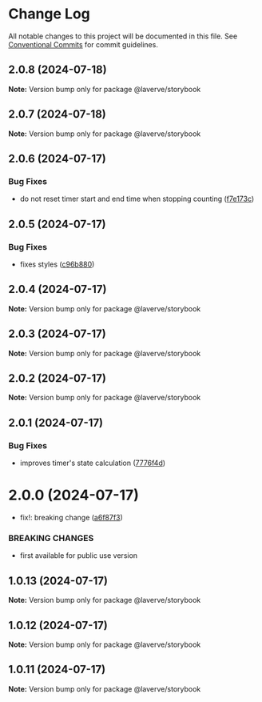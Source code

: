 # Change Log

All notable changes to this project will be documented in this file.
See [Conventional Commits](https://conventionalcommits.org) for commit guidelines.

## 2.0.8 (2024-07-18)

**Note:** Version bump only for package @laverve/storybook

## 2.0.7 (2024-07-18)

**Note:** Version bump only for package @laverve/storybook

## 2.0.6 (2024-07-17)

### Bug Fixes

-   do not reset timer start and end time when stopping counting ([f7e173c](https://github.com/laverve/ui-toolbox/commit/f7e173cf5326e3afb537014810fceff3465a44f8))

## 2.0.5 (2024-07-17)

### Bug Fixes

-   fixes styles ([c96b880](https://github.com/laverve/ui-toolbox/commit/c96b88020b9176af56f20681482c34fcf7689d54))

## 2.0.4 (2024-07-17)

**Note:** Version bump only for package @laverve/storybook

## 2.0.3 (2024-07-17)

**Note:** Version bump only for package @laverve/storybook

## 2.0.2 (2024-07-17)

**Note:** Version bump only for package @laverve/storybook

## 2.0.1 (2024-07-17)

### Bug Fixes

-   improves timer's state calculation ([7776f4d](https://github.com/laverve/ui-toolbox/commit/7776f4d57cc2eaa31acc9e2acc952d044b7065ea))

# 2.0.0 (2024-07-17)

-   fix!: breaking change ([a6f87f3](https://github.com/laverve/ui-toolbox/commit/a6f87f3a879e45a59b48a66b2a5de57217642fb7))

### BREAKING CHANGES

-   first available for public use version

## 1.0.13 (2024-07-17)

**Note:** Version bump only for package @laverve/storybook

## 1.0.12 (2024-07-17)

**Note:** Version bump only for package @laverve/storybook

## 1.0.11 (2024-07-17)

**Note:** Version bump only for package @laverve/storybook
